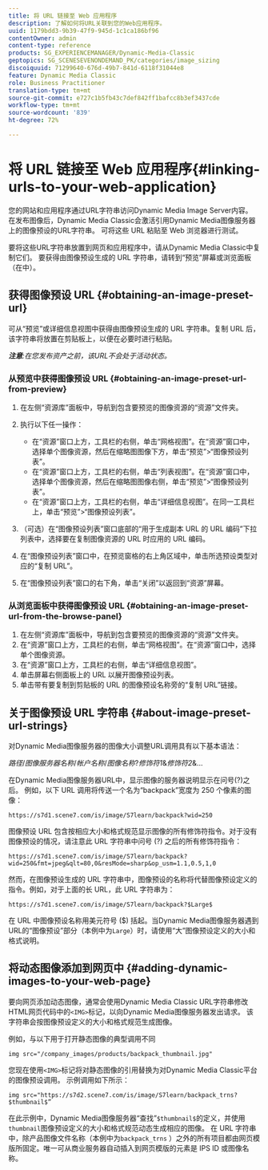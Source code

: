 ```yaml
---
title: 将 URL 链接至 Web 应用程序
description: 了解如何将URL关联到您的Web应用程序。
uuid: 1179bdd3-9b39-47f9-945d-1c1ca186bf96
contentOwner: admin
content-type: reference
products: SG_EXPERIENCEMANAGER/Dynamic-Media-Classic
geptopics: SG_SCENESEVENONDEMAND_PK/categories/image_sizing
discoiquuid: 71299640-676d-49b7-841d-6118f31044e8
feature: Dynamic Media Classic
role: Business Practitioner
translation-type: tm+mt
source-git-commit: e727c1b5fb43c7def842ff1bafcc8b3ef3437cde
workflow-type: tm+mt
source-wordcount: '839'
ht-degree: 72%

---
```



# 将 URL 链接至 Web 应用程序{#linking-urls-to-your-web-application}

您的网站和应用程序通过URL字符串访问Dynamic Media Image Server内容。 在发布图像后，Dynamic Media Classic会激活引用Dynamic Media图像服务器上的图像预设的URL字符串。 可将这些 URL 粘贴至 Web 浏览器进行测试。

要将这些URL字符串放置到网页和应用程序中，请从Dynamic Media Classic中复制它们。 要获得由图像预设生成的 URL 字符串，请转到“预览”屏幕或浏览面板（在中）。

## 获得图像预设 URL {#obtaining-an-image-preset-url}

可从“预览”或详细信息视图中获得由图像预设生成的 URL 字符串。复制 URL 后，该字符串将放置在剪贴板上，以便在必要时进行粘贴。

***注意&#x200B;**:在您发布资产之前，该URL不会处于活动状态。*

### 从预览中获得图像预设 URL {#obtaining-an-image-preset-url-from-preview}

1. 在左侧“资源库”面板中，导航到包含要预览的图像资源的“资源”文件夹。
1. 执行以下任一操作：

   * 在“资源”窗口上方，工具栏的右侧，单击“网格视图”。在“资源”窗口中，选择单个图像资源，然后在缩略图图像下方，单击“预览”>“图像预设列表”。
   * 在“资源”窗口上方，工具栏的右侧，单击“列表视图”。在“资源”窗口中，选择单个图像资源，然后在缩略图图像右侧，单击“预览”>“图像预设列表”。
   * 在“资源”窗口上方，工具栏的右侧，单击“详细信息视图”。在同一工具栏上，单击“预览”>“图像预设列表”。

1. （可选）在“图像预设列表”窗口底部的“用于生成副本 URL 的 URL 编码”下拉列表中，选择要在复制图像资源的 URL 时应用的 URL 编码。
1. 在“图像预设列表”窗口中，在预览窗格的右上角区域中，单击所选预设类型对应的“复制 URL”。
1. 在“图像预设列表”窗口的右下角，单击“关闭”以返回到“资源”屏幕。

### 从浏览面板中获得图像预设 URL  {#obtaining-an-image-preset-url-from-the-browse-panel}

1. 在左侧“资源库”面板中，导航到包含要预览的图像资源的“资源”文件夹。
1. 在“资源”窗口上方，工具栏的右侧，单击“网格视图”。在“资源”窗口中，选择单个图像资源。
1. 在“资源”窗口上方，工具栏的右侧，单击“详细信息视图”。
1. 单击屏幕右侧面板上的 URL 以展开图像预设列表。
1. 单击带有要复制到剪贴板的 URL 的图像预设名称旁的“复制 URL”链接。

## 关于图像预设 URL 字符串  {#about-image-preset-url-strings}

对Dynamic Media图像服务器的图像大小调整URL调用具有以下基本语法：

*路径*/*图像服务器名称*/*帐户名称*/*图像名称*?*修饰符1*&amp;*修饰符2*&amp;...

在Dynamic Media图像服务器URL中，显示图像的服务器说明显示在问号(?)之后。 例如，以下 URL 调用将传送一个名为“backpack”宽度为 250 个像素的图像：

```as3
https://s7d1.scene7.com/is/image/S7learn/backpack?wid=250
```

图像预设 URL 包含按相应大小和格式规范显示图像的所有修饰符指令。对于没有图像预设的情况，请注意此 URL 字符串中问号 (?) 之后的所有修饰符指令：

```as3
https://s7d1.scene7.com/is/image/S7learn/backpack?wid=250&fmt=jpeg&qlt=80,0&resMode=sharp&op_usm=1.1,0.5,1,0
```

然而，在图像预设生成的 URL 字符串中，图像预设的名称将代替图像预设定义的指令。例如，对于上面的长 URL，此 URL 字符串为：

```as3
https://s7d1.scene7.com/is/image/S7learn/backpack?$Large$
```

在 URL 中图像预设名称用美元符号 ($) 括起。当Dynamic Media图像服务器遇到URL的“图像预设”部分（本例中为`Large`）时，请使用“大”图像预设定义的大小和格式说明。

## 将动态图像添加到网页中 {#adding-dynamic-images-to-your-web-page}

要向网页添加动态图像，通常会使用Dynamic Media Classic URL字符串修改HTML网页代码中的`<IMG>`标记，以向Dynamic Media图像服务器发出请求。 该字符串会按图像预设定义的大小和格式规范生成图像。

例如，与以下用于打开静态图像的典型调用不同

```as3
img src="/company_images/products/backpack_thumbnail.jpg"
```

您现在使用`<IMG>`标记将对静态图像的引用替换为对Dynamic Media Classic平台的图像预设调用。 示例调用如下所示：

```as3
img src="https://s7d2.scene7.com/is/image/S7learn/backpack_trns?$thumbnail$”
```

在此示例中，Dynamic Media图像服务器“查找”`$thumbnail$`的定义，并使用`thumbnail`图像预设定义的大小和格式规范动态生成相应的图像。 在 URL 字符串中，除产品图像文件名称（本例中为`backpack_trns` ）之外的所有项目都由网页模版所固定。唯一可从商业服务器自动插入到网页模版的元素是 IPS ID 或图像名称。
